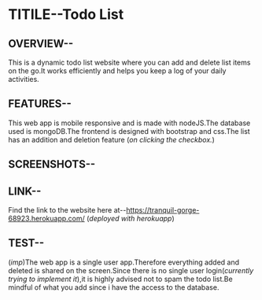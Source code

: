 # TITILE--Todo List

## OVERVIEW--
This is a dynamic todo list website where you can add and delete list items on the go.It works efficiently and helps you keep a log of your daily activities.

## FEATURES--
This web app is mobile responsive and is made with nodeJS.The database used is mongoDB.The frontend is designed with bootstrap and css.The list has an addition and deletion feature (*on clicking the checkbox.*)

## SCREENSHOTS--


## LINK--
Find the link to the website here at--https://tranquil-gorge-68923.herokuapp.com/ 
(*deployed with herokuapp*)

## TEST--
(*imp*)The web app is a single user app.Therefore everything added and deleted is shared on the screen.Since there is no single user login(*currently trying to implement it*),it is highly advised not to spam the todo list.Be mindful of what you add since i have the access to the database.


